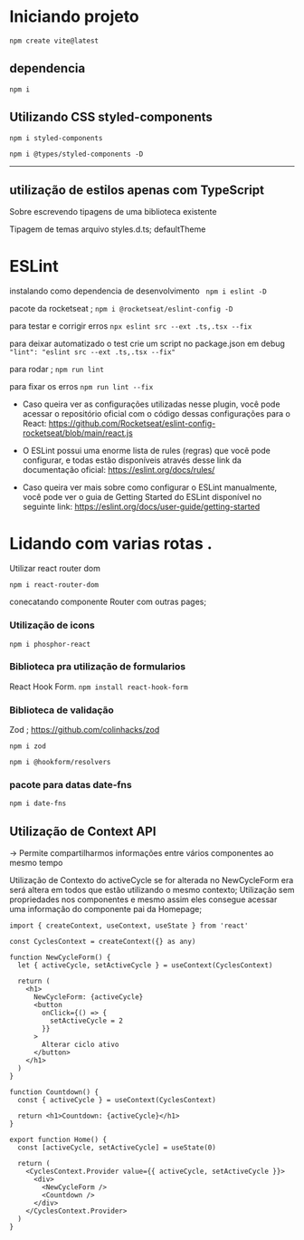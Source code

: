 # Iniciando projeto 

`npm create vite@latest`

## dependencia 

`npm i `

## Utilizando CSS styled-components

`npm i styled-components`

`npm i @types/styled-components -D`

---

## utilização de estilos apenas com TypeScript 
  
  Sobre escrevendo tipagens de uma biblioteca existente 

  Tipagem de temas
    arquivo styles.d.ts;
    defaultTheme

# ESLint 

instalando como dependencia de desenvolvimento
` npm i eslint -D`

pacote da rocketseat ;
`npm i @rocketseat/eslint-config -D`

para testar e corrigir erros 
`npx eslint src --ext .ts,.tsx --fix`

para deixar automatizado o test crie um script no package.json em debug 
` "lint": "eslint src --ext .ts,.tsx --fix" `

para rodar ;
` npm run lint `

para fixar os erros 
` npm run lint --fix `

 * Caso queira ver as configurações utilizadas nesse plugin, você pode acessar o repositório oficial com o código dessas configurações para o React: https://github.com/Rocketseat/eslint-config-rocketseat/blob/main/react.js

 * O ESLint possui uma enorme lista de rules (regras) que você pode configurar, e todas estão disponíveis através desse link da documentação oficial: https://eslint.org/docs/rules/

 * Caso queira ver mais sobre como configurar o ESLint manualmente, você pode ver o guia de Getting Started do ESLint disponível no seguinte link: https://eslint.org/docs/user-guide/getting-started


# Lidando com varias rotas .

Utilizar react router dom 

` npm i react-router-dom `

conecatando componente Router com outras pages;

### Utilização de icons
`npm i phosphor-react `

### Biblioteca pra utilização de formularios
React Hook Form.
`npm install react-hook-form`

### Biblioteca de validação 
Zod ; https://github.com/colinhacks/zod

`npm i zod`

`npm i @hookform/resolvers`

### pacote para datas date-fns
`npm i date-fns`


## Utilização de Context API
-> Permite compartilharmos informações entre vários componentes ao mesmo tempo


Utilização de Contexto do activeCycle se for alterada no NewCycleForm era será 
altera em todos que estão utilizando o mesmo contexto;
Utilização sem propriedades nos componentes e mesmo assim eles consegue acessar 
uma informação do componente pai da Homepage;

```tsx
import { createContext, useContext, useState } from 'react'

const CyclesContext = createContext({} as any)

function NewCycleForm() {
  let { activeCycle, setActiveCycle } = useContext(CyclesContext)

  return (
    <h1>
      NewCycleForm: {activeCycle}
      <button
        onClick={() => {
          setActiveCycle = 2
        }}
      >
        Alterar ciclo ativo
      </button>
    </h1>
  )
}

function Countdown() {
  const { activeCycle } = useContext(CyclesContext)

  return <h1>Countdown: {activeCycle}</h1>
}

export function Home() {
  const [activeCycle, setActiveCycle] = useState(0)

  return (
    <CyclesContext.Provider value={{ activeCycle, setActiveCycle }}>
      <div>
        <NewCycleForm />
        <Countdown />
      </div>
    </CyclesContext.Provider>
  )
}
```
